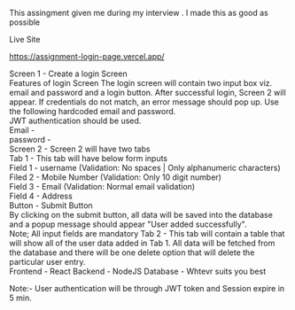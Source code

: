 This assingment given me during my interview .
I made this as good as possible 

Live Site 

 https://assignment-login-page.vercel.app/






Screen 1 - Create a login Screen
<br>
Features of login Screen
The login screen will contain two input box viz. email and password and a login button. After successful login, Screen 2 will appear. If credentials do not match, an error message should pop up. Use the following hardcoded email and password. <br>JWT authentication should be used.<br>
Email -
<br>
password -
<br>
Screen 2 - Screen 2 will have two tabs
<br>
Tab 1 - This tab will have below form inputs
<br>
Field 1 - username (Validation: No spaces | Only alphanumeric characters)
<br>
Filed 2 - Mobile Number (Validation: Only 10 digit number)
<br>
Field 3 - Email (Validation: Normal email validation)
<br>
Field 4 - Address
<br>
Button - Submit Button
<br>
By clicking on the submit button, all data will be saved into the database and a popup message should appear "User added successfully".
<br>
Note; All input fields are mandatory
Tab 2 - This tab will contain a table that will show all of the user data added in Tab 1. All data will be fetched from the database and there will be one delete option that will delete the particular user entry.
<br>
Frontend - React
Backend - NodeJS
Database -  Whtevr suits you best
<br>

Note:- User authentication will be through JWT token and Session expire in 5 min.







